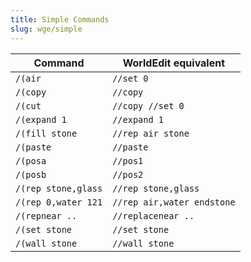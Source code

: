 ```yaml
---
title: Simple Commands
slug: wge/simple
---
```


Command       | WorldEdit equivalent
------------- | --------------------
`/(air`       | `//set 0`
`/(copy`      | `//copy`
`/(cut`       | `//copy //set 0`
`/(expand 1`  | `//expand 1`
`/(fill stone`| `//rep air stone`
`/(paste`     | `//paste`
`/(posa`      | `//pos1`
`/(posb`      | `//pos2`
`/(rep stone,glass` | `//rep stone,glass`
`/(rep 0,water 121` | `//rep air,water endstone`
`/(repnear ..`| `//replacenear ..`
`/(set stone` | `//set stone`
`/(wall stone`| `//wall stone`

